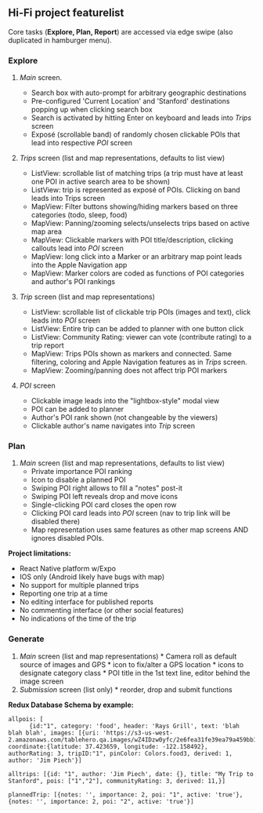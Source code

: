 ## Hi-Fi project featurelist

Core tasks (**Explore, Plan, Report**) are accessed via edge swipe  (also duplicated in hamburger menu).

### Explore
1. *Main* screen.
   * Search box with auto-prompt for arbitrary geographic destinations
   * Pre-configured 'Current Location' and 'Stanford' destinations popping up when clicking search box
   * Search is activated by hitting Enter on keyboard and leads into *Trips* screen
   * Exposé (scrollable band) of randomly chosen clickable POIs that lead into respective *POI* screen
   
2. *Trips* screen (list and map representations, defaults to list view)
   * ListView: scrollable list of matching trips (a trip must have at least one POI in active search area to be shown)
   * ListView: trip is represented as exposé of POIs. Clicking on band leads into Trips screen
   * MapView: Filter buttons showing/hiding markers based on three categories (todo, sleep, food)
   * MapView: Panning/zooming selects/unselects trips based on active map area
   * MapView: Clickable markers with POI title/description, clicking callouts lead into *POI* screen
   * MapView: long click into a Marker or an arbitrary map point leads into the Apple Navigation app
   * MapView: Marker colors are coded as functions of POI categories and author's POI rankings
   
3.  *Trip* screen (list and map representations)
    * ListView: scrollable list of clickable trip POIs (images and text), click leads into *POI* screen
    * ListView: Entire trip can be added to planner with one button click
    * ListView: Community Rating: viewer can vote (contribute rating) to a trip report
    * MapView:  Trips POIs shown as markers and connected. Same filtering, coloring and Apple Navigation features as in *Trips* screen.
    * MapView:  Zooming/panning does not affect trip POI markers
    
  
4.  *POI* screen
    * Clickable image leads into the "lightbox-style" modal view
    * POI can be added to planner
    * Author's POI rank shown (not changeable by the viewers)
    * Clickable author's name navigates into *Trip* screen
    
### Plan 
 1. *Main* screen (list and map representations, defaults to list view)
     *  Private importance POI ranking
     *  Icon to disable a planned POI
     *  Swiping POI right allows to fill a "notes" post-it
     *  Swiping POI left reveals drop and move icons
     *  Single-clicking POI card closes the open row
     *  Clicking POI card leads into *POI* screen (nav to trip link will be disabled there)
     *  Map representation uses same features as other map screens AND ignores disabled POIs.
 
**Project limitations:**
  * React Native platform w/Expo
  * IOS only (Android likely have bugs with map)
  * No support for multiple planned trips
  * Reporting one trip at a time
  * No editing interface for published reports
  * No commenting interface (or other social features)
  * No indications of the time of the trip
  
### Generate
   1. *Main* screen (list and map representations)
     *  Camera roll as default source of images and GPS
     *  icon to fix/alter a GPS location
     *  icons to designate category class
     *  POI title in the 1st text line, editor behind the image screen
   2. *Submission* screen (list only)
     *  reorder, drop and submit functions
     
     
  
  **Redux Database Schema by example:**
```  
allpois: [
      {id:"1", category: 'food', header: 'Rays Grill', text: 'blah blah blah', images: [{uri: 'https://s3-us-west-2.amazonaws.com/tablehero.qa.images/wZ4IDzw0yfc/2e6fea31fe39ea79a459bb13d5ce7cac6f5d0d0a.jpg'}], coordinate:{latitude: 37.423659, longitude: -122.158492}, authorRating: 3, tripID:"1", pinColor: Colors.food3, derived: 1, author: 'Jim Piech'}]
      
alltrips: [{id: "1", author: 'Jim Piech', date: {}, title: "My Trip to Stanford", pois: ["1","2"], communityRating: 3, derived: 11,}]
            
plannedTrip: [{notes: '', importance: 2, poi: "1", active: 'true'}, {notes: '', importance: 2, poi: "2", active: 'true'}]
 ```
  
  

